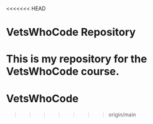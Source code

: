 <<<<<<< HEAD
# VetsWhoCode Repository
This is my repository for the VetsWhoCode course.
=======
# VetsWhoCode
>>>>>>> origin/main
